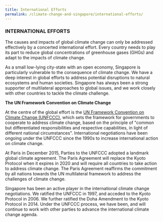 ```yaml
---
title: International Efforts
permalink: /climate-change-and-singapore/international-efforts/
---
```


### INTERNATIONAL EFFORTS

The causes and impacts of global climate change can only be addressed effectively by a concerted international effort. Every country needs to play its part to reduce global concentrations of greenhouse gases (GHGs) and adapt to the impacts of climate change.

As a small low-lying city-state with an open economy, Singapore is particularly vulnerable to the consequence of climate change. We have a deep interest in global efforts to address potential disruptions to natural ecosystems and human societies. Singapore has always been a strong supporter of multilateral approaches to global issues, and we work closely with other countries to tackle the climate challenge.

**The UN Framework Convention on Climate Change**

At the centre of the global effort is the [UN Framework Convention on Climate Change (UNFCCC)](http://unfccc.int/), which sets the framework for governments to cooperate to address climate change, based on the principle of "common but differentiated responsibilities and respective capabilities, in light of different national circumstances". International negotiations have been ongoing under the UNFCCC since the 1990s to increase international action on climate change.

At Paris in December 2015, Parties to the UNFCCC adopted a landmark global climate agreement. The Paris Agreement will replace the Kyoto Protocol when it expires in 2020 and will require all countries to take action to address climate change. The Paris Agreement reaffirms the commitment by all nations towards the UN multilateral framework to address the challenges of climate change.

Singapore has been an active player in the international climate change negotiations. We ratified the UNFCCC in 1997, and acceded to the Kyoto Protocol in 2006. We further ratified the Doha Amendment to the Kyoto Protocol in 2014. Under the UNFCCC process, we have been, and will continue to work with other parties to advance the international climate change agenda.

